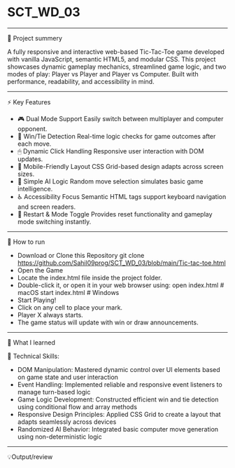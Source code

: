 # SCT_WD_03

------

📌 Project summery

  A fully responsive and interactive web-based Tic-Tac-Toe game developed with vanilla JavaScript, semantic HTML5, and modular CSS.
  This project showcases dynamic gameplay mechanics, streamlined game logic, and two modes of play: Player vs Player and Player vs Computer.
  Built with performance, readability, and accessibility in mind.

------

⚡ Key Features

- 🎮 Dual Mode Support Easily switch between multiplayer and computer opponent.
- 🧠 Win/Tie Detection Real-time logic checks for game outcomes after each move.
- 🖱 Dynamic Click Handling Responsive user interaction with DOM updates.
- 📱 Mobile-Friendly Layout CSS Grid-based design adapts across screen sizes.
- 🧠 Simple AI Logic Random move selection simulates basic game intelligence.
- ♿ Accessibility Focus Semantic HTML tags support keyboard navigation and screen readers. 
- 🔄 Restart & Mode Toggle Provides reset functionality and gameplay mode switching instantly.

------

🚀 How to run

- Download or Clone this Repository git clone https://github.com/Sahil09prog/SCT_WD_03/blob/main/Tic-tac-toe.html
- Open the Game
- Locate the index.html file inside the project folder.
- Double-click it, or open it in your web browser using: open index.html # macOS start index.html # Windows
- Start Playing!
- Click on any cell to place your mark.
- Player X always starts.
- The game status will update with win or draw announcements.

------

🧠 What I learned

🔧 Technical Skills:
- DOM Manipulation: Mastered dynamic control over UI elements based on game state and user interaction
- Event Handling: Implemented reliable and responsive event listeners to manage turn-based logic
- Game Logic Development: Constructed efficient win and tie detection using conditional flow and array methods
- Responsive Design Principles: Applied CSS Grid to create a layout that adapts seamlessly across devices
- Randomized AI Behavior: Integrated basic computer move generation using non-deterministic logic

------

💡Output/review









